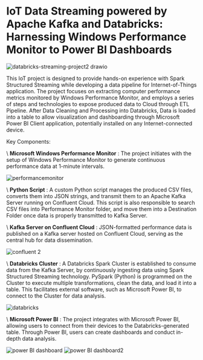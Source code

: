 # IoT Data Streaming powered by Apache Kafka and Databricks: Harnessing Windows Performance Monitor to Power BI Dashboards

![databricks-streaming-project2 drawio](https://github.com/FlorentineDev/PerformanceMonitor_over_IoT/assets/16971296/9574a9de-ee13-4d04-a62d-d668849ed540)


This IoT project is designed to provide hands-on experience with Spark Structured Streaming while developing a data pipeline for Internet-of-Things application. The project focuses on extracting computer performance metrics monitored by Windows Performance Monitor, and employs a series of steps and technologies to expose produced data to Cloud through ETL Pipeline. After Data Cleaning and Processing into Databricks, Data is loaded into a table to allow visualization and dashboarding through Microsoft Power BI Client application, potentially installed on any Internet-connected device.

Key Components:

\ **Microsoft Windows Performance Monitor** : The project initiates with the setup of Windows Performance Monitor to generate continuous performance data at 1-minute intervals.

![performancemonitor](https://github.com/FlorentineDev/IoT-powered-PerformanceMonitor/assets/16971296/9d9155c2-776f-43a1-bef8-1c68c720fea5)


\ **Python Script** : A custom Python script manages the produced CSV files, converts them into JSON strings, and transmit them to an Apache Kafka Server running on Confluent Cloud. This script is also responsible to search CSV files into Performance Monitor folder, and move them into a Destination Folder once data is properly transmitted to Kafka Server.

\ **Kafka Server on Confluent Cloud** : JSON-formatted performance data is published on a Kafka server hosted on Confluent Cloud, serving as the central hub for data dissemination.

![confluent 2](https://github.com/FlorentineDev/PerformanceMonitor_over_IoT/assets/16971296/4b2b8fff-5332-4618-8770-c0435a6a21fc)


\ **Databricks Cluster** : A Databricks Spark Cluster is established to consume data from the Kafka Server, by continuously ingesting data using Spark Structured Streaming technology. PySpark (Python) is programmed on the Cluster to execute multiple transformations, clean the data, and load it into a table. This facilitates external software, such as Microsoft Power BI, to connect to the Cluster for data analysis.

![databricks](https://github.com/FlorentineDev/PerformanceMonitor_over_IoT/assets/16971296/d4636f50-66b7-4ef4-8208-bccd6d392bd7)

\ **Microsoft Power BI** : The project integrates with Microsoft Power BI, allowing users to connect from their devices to the Databricks-generated table. Through Power BI, users can create dashboards and conduct in-depth data analysis.

![power BI dashboard](https://github.com/FlorentineDev/IoT-powered-PerformanceMonitor/assets/16971296/f57416fb-a238-4e00-9117-f8c66e9acbe8)
![power BI dashboard2](https://github.com/FlorentineDev/IoT-powered-PerformanceMonitor/assets/16971296/b6d163d4-1181-49d0-92a8-6abfe7ed36f9)
